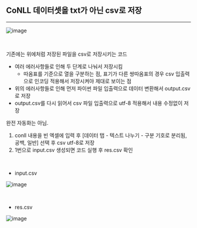## CoNLL 데이터셋을 txt가 아닌 csv로 저장
---

![image](https://github.com/ind2x/SecureBERT_NER_CTI/assets/52172169/e3ca6dd3-86f4-4265-8ec6-df303ab53ba9)

<br>

기존에는 위에처럼 저장된 파일을 csv로 저장시키는 코드
+ 여러 에러사항들로 인해 두 단계로 나눠서 저장시킴
  + 따옴표를 기준으로 열을 구분하는 점, 표기가 다른 쌍따옴표의 경우 csv 입출력으로 인코딩 적용해서 저장시켜야 제대로 보이는 점
+ 위의 에러사항들로 인해 먼저 파이썬 파일 입출력으로 데이터 변환해서 output.csv로 저장
+ output.csv를 다시 읽어서 csv 파일 입출력으로 utf-8 적용해서 내용 수정없이 저장  

완전 자동화는 아님.

1. conll 내용을 빈 엑셀에 입력 후 [데이터 탭 - 텍스트 나누기 - 구분 기호로 분리됨, 공백, 일반] 선택 후 csv utf-8로 저장
2. 1번으로 input.csv 생성되면 코드 실행 후 res.csv 확인  

<br>

+ input.csv
  
![image](https://github.com/ind2x/SecureBERT_NER_CTI/assets/52172169/c579a348-ad7e-43f6-b964-6673beec0df7)

<br>

+ res.csv

![image](https://github.com/ind2x/SecureBERT_NER_CTI/assets/52172169/349a81e8-240d-4562-979e-7e81c2ac45bf)
